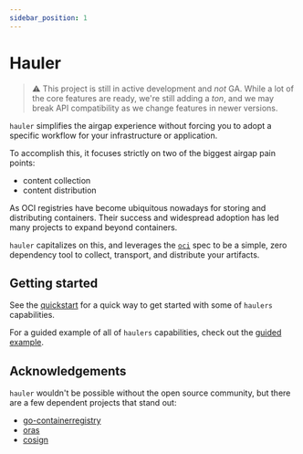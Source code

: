```yaml
---
sidebar_position: 1
---
```

# Hauler

> ⚠️ This project is still in active development and _not_ GA.  While a lot of the core features are ready, we're still adding a _ton_, and we may break API compatibility as we change features in newer versions.

`hauler` simplifies the airgap experience without forcing you to adopt a specific workflow for your infrastructure or application.  

To accomplish this, it focuses strictly on two of the biggest airgap pain points:

* content collection
* content distribution

As OCI registries have become ubiquitous nowadays for storing and distributing containers.  Their success and widespread adoption has led many projects to expand beyond containers.

`hauler` capitalizes on this, and leverages the [`oci`](https://github.com/opencontainers) spec to be a simple, zero dependency tool to collect, transport, and distribute your artifacts.

## Getting started

See the [quickstart](docs/walkthrough.md#Quickstart) for a quick way to get started with some of `haulers` capabilities.

For a guided example of all of `haulers` capabilities, check out the [guided example](docs/usage/usage.md#guided-examples).

## Acknowledgements

`hauler` wouldn't be possible without the open source community, but there are a few dependent projects that stand out:

* [go-containerregistry](https://github.com/google/go-containerregistry)
* [oras](https://github.com/oras-project/oras)
* [cosign](https://github.com/sigstore/cosign)